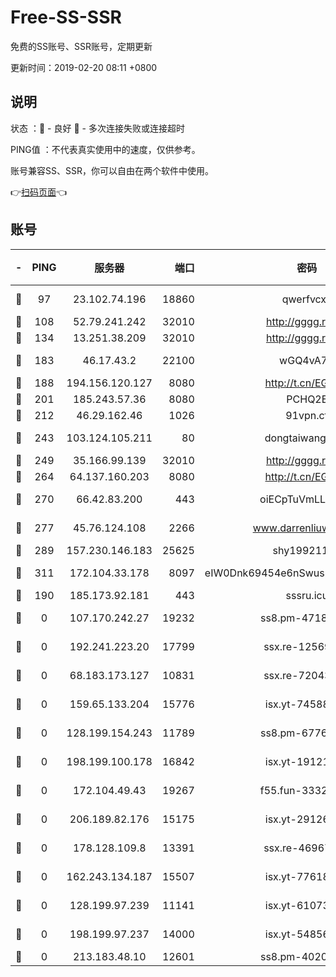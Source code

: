 # Free-SS-SSR

免费的SS账号、SSR账号，定期更新

更新时间：2019-02-20 08:11 +0800

## 说明

状态     ：🙂 - 良好 🙁 - 多次连接失败或连接超时

PING值   ：不代表真实使用中的速度，仅供参考。

账号兼容SS、SSR，你可以自由在两个软件中使用。

👉[扫码页面](https://liesauer.github.io/free-ss-ssr.github.io/)👈

## 账号

|-|PING|服务器|端口|密码|加密方式|区域|
|:----:|:----:|:-----:|-----:|:----:|:----:|:----:|
|🙂|97|23.102.74.196|18860|qwerfvcxz|aes-256-gcm|JP|
|🙂|108|52.79.241.242|32010|http://gggg.rocks|chacha20|KR|
|🙂|134|13.251.38.209|32010|http://gggg.rocks|chacha20|SG|
|🙂|183|46.17.43.2|22100|wGQ4vA7D|aes-256-gcm|RU|
|🙂|188|194.156.120.127|8080|http://t.cn/EGJIyrl|rc4-md5|RU|
|🙂|201|185.243.57.36|8080|PCHQ2E|rc4-md5|US|
|🙂|212|46.29.162.46|1026|91vpn.cf|rc4-md5|RU|
|🙂|243|103.124.105.211|80|dongtaiwang.com|aes-256-cfb|US|
|🙂|249|35.166.99.139|32010|http://gggg.rocks|chacha20|US|
|🙂|264|64.137.160.203|8080|http://t.cn/EGJIyrl|rc4-md5|CA|
|🙂|270|66.42.83.200|443|oiECpTuVmLLxk4Ts|aes-256-cfb|US|
|🙂|277|45.76.124.108|2266|www.darrenliuwei.com|aes-256-cfb|AU|
|🙂|289|157.230.146.183|25625|shy19921124|rc4-md5|US|
|🙂|311|172.104.33.178|8097|eIW0Dnk69454e6nSwuspv9DmS201tQ0D|aes-256-cfb|SG|
|🙂|190|185.173.92.181|443|sssru.icu|rc4-md5|RU|
|🙁|0|107.170.242.27|19232|ss8.pm-47184551|aes-256-cfb|US|
|🙁|0|192.241.223.20|17799|ssx.re-12569451|aes-256-cfb|US|
|🙁|0|68.183.173.127|10831|ssx.re-72043236|aes-256-cfb|US|
|🙁|0|159.65.133.204|15776|isx.yt-74588926|aes-256-cfb|SG|
|🙁|0|128.199.154.243|11789|ss8.pm-67760833|aes-256-cfb|SG|
|🙁|0|198.199.100.178|16842|isx.yt-19121084|aes-256-cfb|US|
|🙁|0|172.104.49.43|19267|f55.fun-33324216|aes-256-cfb|SG|
|🙁|0|206.189.82.176|15175|isx.yt-29126697|aes-256-cfb|SG|
|🙁|0|178.128.109.8|13391|ssx.re-46967706|aes-256-cfb|SG|
|🙁|0|162.243.134.187|15507|isx.yt-77618718|aes-256-cfb|US|
|🙁|0|128.199.97.239|11141|isx.yt-61073883|aes-256-cfb|SG|
|🙁|0|198.199.97.237|14000|isx.yt-54856932|aes-256-cfb|US|
|🙁|0|213.183.48.10|12601|ss8.pm-40202630|rc4-md5|RU|
